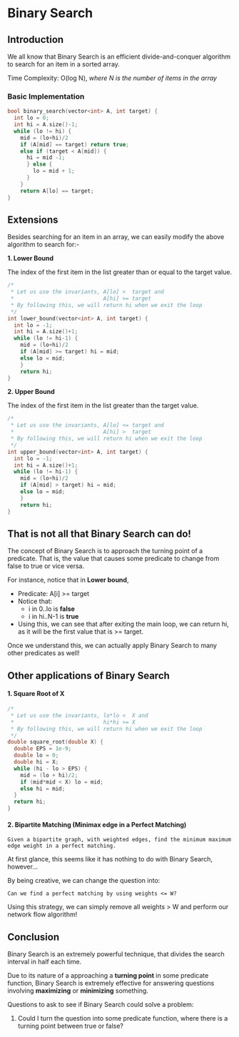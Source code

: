 # Binary Search

## Introduction

We all know that Binary Search is an efficient divide-and-conquer algorithm to search for an item in a sorted array.

Time Complexity: O(log N), _where N is the number of items in the array_

### Basic Implementation
```c++
bool binary_search(vector<int> A, int target) {
  int lo = 0;
  int hi = A.size()-1;
  while (lo != hi) {
    mid = (lo+hi)/2
    if (A[mid] == target) return true;
    else if (target < A[mid]) {
      hi = mid -1;
      } else {
        lo = mid + 1;
      }
    }
    return A[lo] == target;
}
```

## Extensions
Besides searching for an item in an array, we can easily modify the above algorithm to search for:-

**1. Lower Bound**

  The index of the first item in the list greater than or equal to the target value.
  ```c++
  /*
   * Let us use the invariants, A[lo] <  target and
   *                            A[hi] >= target
   * By following this, we will return hi when we exit the loop
   */
  int lower_bound(vector<int> A, int target) {  
    int lo = -1;
    int hi = A.size()+1;
    while (lo != hi-1) {
      mid = (lo+hi)/2
      if (A[mid] >= target) hi = mid;
      else lo = mid;
      }
      return hi;
  }
  ```
**2. Upper Bound**

  The index of the first item in the list greater than the target value.
  ```c++
  /*
   * Let us use the invariants, A[lo] <= target and
   *                            A[hi] >  target
   * By following this, we will return hi when we exit the loop
   */
  int upper_bound(vector<int> A, int target) {
    int lo = -1;
    int hi = A.size()+1;
    while (lo != hi-1) {
      mid = (lo+hi)/2
      if (A[mid] > target) hi = mid;
      else lo = mid;
      }
      return hi;
  }
  ```

## That is not all that Binary Search can do!

The concept of Binary Search is to approach the turning point of a predicate. That is, the value that causes some predicate to change from false to true or vice versa.

For instance, notice that in **Lower bound**,
  - Predicate: A[i] >= target
  - Notice that:
    - i in 0..lo is **false**
    - i in hi..N-1 is **true**
  - Using this, we can see that after exiting the main loop, we can return hi, as it will be the first value that is >= target.

Once we understand this, we can actually apply Binary Search to many other predicates as well!

## Other applications of Binary Search

#### 1. Square Root of X
```c++
/*
 * Let us use the invariants, lo*lo <  X and
 *                            hi*hi >= X
 * By following this, we will return hi when we exit the loop
 */
double square_root(double X) {
  double EPS = 1e-9;
  double lo = 0;
  double hi = X;
  while (hi - lo > EPS) {
    mid = (lo + hi)/2;
    if (mid*mid < X) lo = mid;
    else hi = mid;
  }
  return hi;
}
```

#### 2. Bipartite Matching (Minimax edge in a Perfect Matching)

```
Given a bipartite graph, with weighted edges, find the minimum maximum edge weight in a perfect matching.
```

At first glance, this seems like it has nothing to do with Binary Search, however...

By being creative, we can change the question into:
```
Can we find a perfect matching by using weights <= W?
```

Using this strategy, we can simply remove all weights > W and perform our network flow algorithm!

## Conclusion

Binary Search is an extremely powerful technique, that divides the search interval in half each time.

Due to its nature of a approaching a **turning point** in some predicate function, Binary Search is extremely effective for answering questions involving **maximizing** or **minimizing** something.

Questions to ask to see if Binary Search could solve a problem:
1. Could I turn the question into some predicate function, where there is a turning point between true or false?
